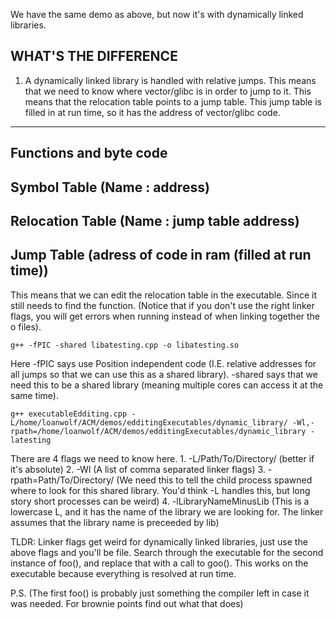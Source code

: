 We have the same demo as above, but now it's with dynamically linked
libraries.

WHAT'S THE DIFFERENCE
-------------------------

1. A dynamically linked library is handled with relative jumps. This means
   that we need to know where vector/glibc is in order to jump to it. This
   means that the relocation table points to a jump table. This jump table
   is filled in at run time, so it has the address of vector/glibc code.


-------------------------
Functions and byte code
-------------------------
Symbol Table (Name : address)
-------------------------
Relocation Table (Name : jump table address)
-------------------------
Jump Table (adress of code in ram (filled at run time))
-------------------------

This means that we can edit the relocation table in the executable.
Since it still needs to find the function. (Notice that if you don't use the
right linker flags, you will get errors when running instead of when linking
together the o files). 

	g++ -fPIC -shared libatesting.cpp -o libatesting.so

Here -fPIC says use Position independent code (I.E. relative addresses for
all jumps so that we can use this as a shared library). -shared says that we
need this to be a shared library (meaning multiple cores can access it at
the same time).

	g++ executableEdditing.cpp -L/home/loanwolf/ACM/demos/edditingExecutables/dynamic_library/ -Wl,-rpath=/home/loanwolf/ACM/demos/edditingExecutables/dynamic_library -latesting

There are 4 flags we need to know here. 
    1. -L/Path/To/Directory/ (better if it's absolute)
    2. -Wl (A list of comma separated linker flags)
    3. -rpath=Path/To/Directory/ (We need this to tell the child process
            spawned where to look for this shared library. You'd think -L
            handles this, but long story short processes can be weird)
    4. -lLibraryNameMinusLib (This is a lowercase L, and it has the name of 
                              the library we are looking for. The linker
                              assumes that the library name is preceeded by
                              lib)

TLDR: Linker flags get weird for dynamically linked libraries, just use the
above flags and you'll be file. Search through the executable for the second
instance of foo(), and replace that with a call to goo(). This works on the
executable because everything is resolved at run time.

P.S. (The first foo() is probably just something the compiler left in case
      it was needed. For brownie points find out what that does)
